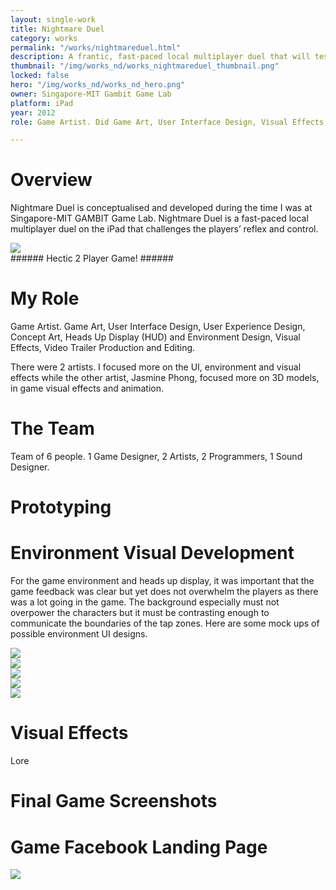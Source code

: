 ```yaml
---
layout: single-work
title: Nightmare Duel
category: works
permalink: "/works/nightmareduel.html"
description: A frantic, fast-paced local multiplayer duel that will test both reflex and control!
thumbnail: "/img/works_nd/works_nightmareduel_thumbnail.png"
locked: false
hero: "/img/works_nd/works_nd_hero.png"
owner: Singapore-MIT Gambit Game Lab
platform: iPad
year: 2012
role: Game Artist. Did Game Art, User Interface Design, Visual Effects, Environment Design, Website Design and Development, Video Trailer Production and Editing

---
```


# Overview #
Nightmare Duel is conceptualised and developed during the time I was at Singapore-MIT GAMBIT Game Lab. Nightmare Duel is a fast-paced local multiplayer duel on the iPad that challenges the players’ reflex and control.

<div><img class="inner" src="/img/works_nd/nd_00_gameplayanimation.gif"></div>  
###### Hectic 2 Player Game! ######

# My Role #
Game Artist. Game Art, User Interface Design, User Experience Design, Concept Art, Heads Up Display (HUD) and Environment Design, Visual Effects, Video Trailer Production and Editing.

There were 2 artists. I focused more on the UI, environment and visual effects while the other artist, Jasmine Phong, focused more on 3D models, in game visual effects and animation.

# The Team #
Team of 6 people. 1 Game Designer, 2 Artists, 2 Programmers, 1 Sound Designer.

# Prototyping #


# Environment Visual Development #
For the game environment and heads up display, it was important that the game feedback was clear but yet does not overwhelm the players as there was a lot going in the game. The background especially must not overpower the characters but it must be contrasting enough to communicate the boundaries of the tap zones. Here are some mock ups of possible environment UI designs.

<div><img class="inner" src="/img/works_nd/nd_hud_01.jpg"></div>

<div><img class="inner" src="/img/works_nd/nd_hud_02.jpg"></div>

<div><img class="inner" src="/img/works_nd/nd_hud_03.jpg"></div>

<div><img class="inner" src="/img/works_nd/nd_hud_04.jpg"></div>

<div><img class="inner" src="/img/works_nd/nd_hud_05.jpg"></div>

# Visual Effects #
Lore

# Final Game Screenshots #

# Game Facebook Landing Page #
<div><img class="inner" src="/img/works_nd/nd_webpage.png"></div>
